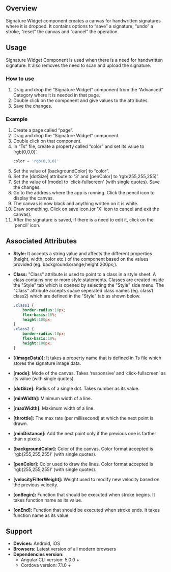 ## Overview
Signature Widget component creates a canvas for handwritten signatures where it is dropped. It contains options to “save” a signature, “undo” a stroke, “reset” the canvas and “cancel” the operation. 

## Usage
Signature Widget Component is used when there is a need for handwritten signature. It also removes the need to scan and upload the signature.

### How to use

1. Drag and drop the “Signature Widget” component from the “Advanced” Category where it is needed in that page.
2. Double click on the component and give values to the attributes.
3. Save the changes.
### Example

1. Create a page called “page”.
2. Drag and drop the “Signature Widget” component.
3. Double click on that component.
4. In “Ts” file, create a property called “color” and set its value to ‘rgb(0,0,0)’.
    ```typescript
    color = 'rgb(0,0,0)'
    ```
5. Set the value of [backgroundColor] to “color”.
6. Set the [dotSize] attribute to '3' and [penColor] to ‘rgb(255,255,255)’.
7. Set the value of [mode] to 'click-fullscreen' (with single quotes). Save the changes.
8. Go to the address where the app is running. Click the pencil icon to display the canvas.
9. The canvas is now black and anything written on it is white.
10. Draw something. Click on save icon.(or 'X' icon to cancel and exit the canvas).
11. After the signature is saved, if there is a need to edit it, click on the 'pencil' icon.


## Associated Attributes
- **Style:** It accepts a string value and affects the different properties (height, width, color etc.) of the component based on the values provided (eg. background:orange;height:200px;).

- **Class:** "Class" attribute is used to point to a class in a style sheet. A class contains one or more style statements. Classes are created inside the "Style" tab which is opened by selecting the "Style" side menu. The "Class" attribute accepts space seperated class names (eg. class1 class2) which are defined in the "Style" tab as shown below.
    ```css
    .class1 {
        border-radius:10px;
        flex-basis:10%;
        height:100px;
    }
    .class2 {
        border-radius:10px;
        flex-basis:10%;
        height:100px;
    }
    
    ```
- **[(imageData)]:** It takes a property name that is defined in Ts file which stores the signature image data.
- **[mode]:** Mode of the canvas. Takes ‘responsive’ and ‘click-fullscreen’ as its value (with single quotes).
- **[dotSize]:** Radius of a single dot. Takes number as its value.
- **[minWidth]:** Minimum width of a line.
- **[maxWidth]:** Maximum width of a line.
- **[throttle]:**  The max rate (per millisecond) at which the next point is drawn.
- **[minDistance]:** Add the next point only if the previous one is farther than x pixels.
- **[backgroundColor]:** Color of the canvas. Color format accepted is ‘rgb(255,255,255)’ (with single quotes).
- **[penColor]:** Color used to draw the lines. Color format accepted is ‘rgb(255,255,255)’ (with single quotes).
- **[velocityFilterWeight]:** Weight used to modify new velocity based on the previous velocity.
- **[onBegin]:** Function that should be executed when stroke begins. It takes function name as its value.
- **[onEnd]:** Function that should be executed when stroke ends. It takes function name as its value.

## Support
- **Devices:** Android, iOS
- **Browsers:**  Latest version of all modern browsers
- **Dependencies version:** 
    - Angular CLI version: 5.0.0 + 
    - Cordova version: 7.1.0 +

